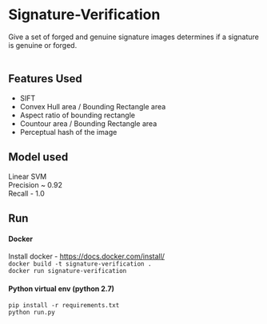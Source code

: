 # Signature-Verification

Give a set of forged and genuine signature images determines if a signature is genuine or forged.
<br><br>
## Features Used ##
* SIFT<br>
* Convex Hull area / Bounding Rectangle area<br>
* Aspect ratio of bounding rectangle<br>
* Countour area / Bounding Rectangle area<br>
* Perceptual hash of the image

## Model used ##

Linear SVM <br>
Precision ~ 0.92<br>
Recall - 1.0

## Run ##

#### Docker

Install docker - https://docs.docker.com/install/ <br>
`docker build -t signature-verification .` <br>
`docker run signature-verification` <br>

#### Python virtual env (python 2.7)

`pip install -r requirements.txt`  <br>
`python run.py`
